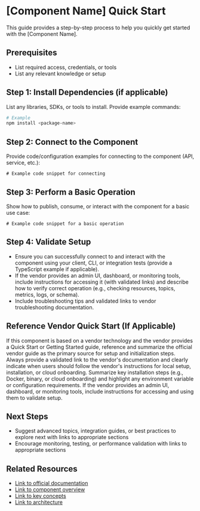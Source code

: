 # [Component Name] Quick Start

This guide provides a step-by-step process to help you quickly get started with the [Component Name].

## Prerequisites
- List required access, credentials, or tools
- List any relevant knowledge or setup

## Step 1: Install Dependencies (if applicable)
List any libraries, SDKs, or tools to install. Provide example commands:

```sh
# Example
npm install <package-name>
```

## Step 2: Connect to the Component
Provide code/configuration examples for connecting to the component (API, service, etc.):

```[language]
# Example code snippet for connecting
```

## Step 3: Perform a Basic Operation
Show how to publish, consume, or interact with the component for a basic use case:

```[language]
# Example code snippet for a basic operation
```

## Step 4: Validate Setup
- Ensure you can successfully connect to and interact with the component using your client, CLI, or integration tests (provide a TypeScript example if applicable).
- If the vendor provides an admin UI, dashboard, or monitoring tools, include instructions for accessing it (with validated links) and describe how to verify correct operation (e.g., checking resources, topics, metrics, logs, or schema).
- Include troubleshooting tips and validated links to vendor troubleshooting documentation.

## Reference Vendor Quick Start (If Applicable)
If this component is based on a vendor technology and the vendor provides a Quick Start or Getting Started guide, reference and summarize the official vendor guide as the primary source for setup and initialization steps. Always provide a validated link to the vendor's documentation and clearly indicate when users should follow the vendor's instructions for local setup, installation, or cloud onboarding. Summarize key installation steps (e.g., Docker, binary, or cloud onboarding) and highlight any environment variable or configuration requirements. If the vendor provides an admin UI, dashboard, or monitoring tools, include instructions for accessing and using them to validate setup.

## Next Steps
- Suggest advanced topics, integration guides, or best practices to explore next with links to appropriate sections
- Encourage monitoring, testing, or performance validation with links to appropriate sections

## Related Resources
- [Link to official documentation](#)
- [Link to component overview](./overview.md)
- [Link to key concepts](./key-concepts.md)
- [Link to architecture](./architecture.md)
